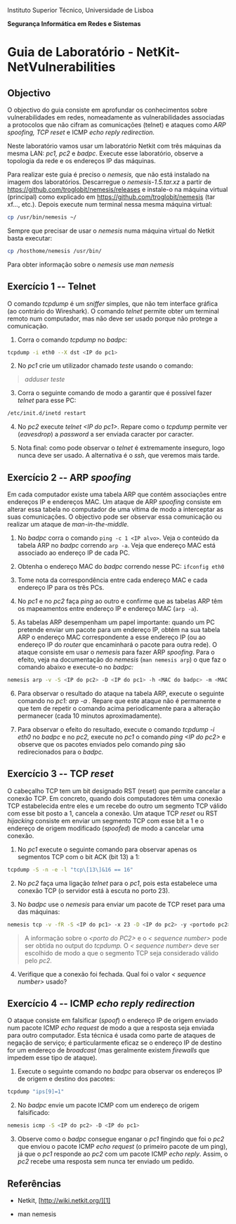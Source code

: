Instituto Superior Técnico, Universidade de Lisboa

**Segurança Informática em Redes e Sistemas**

# Guia de Laboratório - NetKit-NetVulnerabilities

## Objectivo

O objectivo do guia consiste em aprofundar os conhecimentos sobre
vulnerabilidades em redes, nomeadamente as vulnerabilidades associadas a
protocolos que não cifram as comunicações (telnet) e ataques como *ARP
spoofing, TCP reset* e ICMP *echo reply redirection.*

Neste laboratório vamos usar um laboratório Netkit com três máquinas da
mesma LAN: *pc1, pc2* e *badpc*. Execute esse laboratório, observe a
topologia da rede e os endereços IP das máquinas.

Para realizar este guia é preciso o *nemesis,* que não está instalado na
imagem dos laboratórios. Descarregue o *nemesis-1.5.tar.xz* a partir de
<https://github.com/troglobit/nemesis/releases> e instale-o na máquina
virtual (principal) como explicado em
<https://github.com/troglobit/nemesis> (tar xf\..., etc.). Depois
execute num terminal nessa mesma máquina virtual:

```bash
cp /usr/bin/nemesis ~/
```

Sempre que precisar de usar o *nemesis* numa máquina virtual do Netkit
basta executar:

```bash
cp /hosthome/nemesis /usr/bin/
```

Para obter informação sobre o *nemesis* use *man nemesis*

## Exercício 1 -- Telnet

O comando *tcpdump* é um *sniffer* simples, que não tem interface
gráfica (ao contrário do Wireshark). O comando *telnet* permite obter um
terminal remoto num computador, mas não deve ser usado porque não
protege a comunicação.

1.  Corra o comando *tcpdump* no *badpc:*

```bash
tcpdump -i eth0 --X dst <IP do pc1>
```

2.  No *pc1* crie um utilizador chamado *teste* usando o comando:

> *adduser teste*

3.  Corra o seguinte comando de modo a garantir que é possível fazer
    *telnet* para esse PC:

```bash
/etc/init.d/inetd restart
```

4.  No *pc2* execute *telnet \<IP do pc1\>*. Repare como o *tcpdump*
    permite ver (*eavesdrop*) a *password* a ser enviada caracter por
    caracter.

5.  Nota final: como pode observar o *telnet* é extremamente inseguro,
    logo nunca deve ser usado. A alternativa é o *ssh*, que veremos mais
    tarde.

## Exercício 2 -- ARP *spoofing*

Em cada computador existe uma tabela ARP que contém associações entre
endereços IP e endereços MAC. Um ataque de ARP *spoofing* consiste em
alterar essa tabela no computador de uma vítima de modo a interceptar as
suas comunicações. O objectivo pode ser observar essa comunicação ou
realizar um ataque de *man-in-the-middle.*

1.  No *badpc* corra o comando `ping -c 1 <IP alvo>`. Veja o conteúdo
    da tabela ARP no *badpc* correndo `arp -a`. Veja que endereço MAC
    está associado ao endereço IP de cada PC.

2.  Obtenha o endereço MAC do *badpc* correndo nesse PC: `ifconfig eth0`

3.  Tome nota da correspondência entre cada endereço MAC e cada endereço
    IP para os três PCs.

4.  No *pc1* e no *pc2* faça *ping* ao outro e confirme que as tabelas
    ARP têm os mapeamentos entre endereço IP e endereço MAC (`arp -a`).

5.  As tabelas ARP desempenham um papel importante: quando um PC
    pretende enviar um pacote para um endereço IP, obtém na sua tabela
    ARP o endereço MAC correspondente a esse endereço IP (ou ao endereço
    IP do *router* que encaminhará o pacote para outra rede). O ataque
    consiste em usar o *nemesis* para fazer ARP *spoofing*. Para o
    efeito, veja na documentação do *nemesis* (`man nemesis arp`) o que
    faz o comando abaixo e execute-o no *badpc:*

```bash
nemesis arp -v -S <IP do pc2> -D <IP do pc1> -h <MAC do badpc> -m <MAC do pc1>
```

6.  Para observar o resultado do ataque na tabela ARP, execute o
    seguinte comando no *pc1: arp -a .* Repare que este ataque não é
    permanente e que tem de repetir o comando acima periodicamente para
    a alteração permanecer (cada 10 minutos aproximadamente).

7.  Para observar o efeito do resultado, execute o comando *tcpdump -i
    eth0* no *badpc* e no *pc2,* execute no *pc1* o comando *ping \<IP
    do pc2\>* e observe que os pacotes enviados pelo comando *ping* são
    redirecionados para o *badpc.*

## Exercício 3 -- TCP *reset*

O cabeçalho TCP tem um bit designado RST (reset) que permite cancelar a
conexão TCP. Em concreto, quando dois computadores têm uma conexão TCP
estabelecida entre eles e um recebe do outro um segmento TCP válido com
esse bit posto a 1, cancela a conexão. Um ataque TCP *reset* ou RST
*hijacking* consiste em enviar um segmento TCP com esse bit a 1 e o
endereço de origem modificado (*spoofed*) de modo a cancelar uma
conexão.

1.  No *pc1* execute o seguinte comando para observar apenas os
    segmentos TCP com o bit ACK (bit 13) a 1:

```bash
tcpdump -S -n -e -l "tcp\[13\]&16 == 16"
```

2.  No *pc2* faça uma ligação *telnet* para o *pc1*, pois esta
    estabelece uma conexão TCP (o servidor está à escuta no porto 23).

3.  No *badpc* use o *nemesis* para enviar um pacote de TCP reset para
    uma das máquinas:

```bash
nemesis tcp -v -fR -S <IP do pc1> -x 23 -D <IP do pc2> -y <portodo pc2> -s <sequence number>
```

> A informação sobre o *\<porto do PC2\>* e o *\< sequence number\>*
> pode ser obtida no output do *tcpdump.* O *\< sequence number\>* deve
> ser escolhido de modo a que o segmento TCP seja considerado válido
> pelo *pc2.*

4.  Verifique que a conexão foi fechada. Qual foi o valor *\< sequence
    number\>* usado?

## Exercício 4 -- ICMP *echo reply redirection*

O ataque consiste em falsificar (*spoof*) o endereço IP de origem
enviado num pacote ICMP *echo request* de modo a que a resposta seja
enviada para outro computador. Esta técnica é usada como parte de
ataques de negação de serviço; é particularmente eficaz se o endereço IP
de destino for um endereço de *broadcast* (mas geralmente existem
*firewalls* que impedem esse tipo de ataque).

1.  Execute o seguinte comando no *badpc* para observar os endereços IP
    de origem e destino dos pacotes:

```bash
tcpdump "ips[9]=1"
```

2.  No *badpc* envie um pacote ICMP com um endereço de origem
    falsificado:

```bash
nemesis icmp -S <IP do pc2> -D <IP do pc1>
```

3.  Observe como o *badpc* consegue enganar o *pc1* fingindo que foi o
    *pc2* que enviou o pacote ICMP *echo request* (o primeiro pacote de
    um ping), já que o *pc1* responde ao *pc2* com um pacote ICMP *echo
    reply*. Assim, o *pc2* recebe uma resposta sem nunca ter enviado um
    pedido.

## Referências

-   Netkit, [http://wiki.netkit.org/][1]

-   man nemesis

  [1]: http://wiki.netkit.org/
